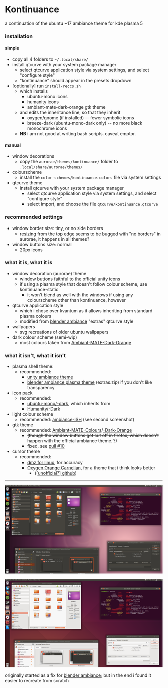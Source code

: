 # Kontinuance

a continuation of the ubuntu ~17 ambiance theme for kde plasma 5

### installation
#### simple
* copy all 4 folders to `~/.local/share/`
* install qtcurve with your system package manager
	* select qtcurve application style via system settings, and select "configure style"
	* "kontinuance" should appear in the presets dropdown
* [optionally] run `install-reccs.sh`
	* which installs
		* ubuntu-mono icons
		* humanity icons
		* ambiant-mate-dark-orange gtk theme
	+ and edits the inheritance line, so that they inherit
		* oxygen/gnome (if installed) -- fewer symbolic icons
		* breeze-dark (ubuntu-mono-dark only) -- no more black monochrome icons
	* **NB** i am not good at writing bash scripts. caveat emptor.
#### manual
* window decorations
	* copy the `aurorae/themes/kontinuance/` folder to `.local/share/aurorae/themes/`
* colourscheme
	* install the `color-schemes/kontinuance.colors` file via system settings
* qtcurve theme
	* install qtcurve with your system package manager
		* select qtcurve application style via system settings, and select "configure style"
		* select import, and choose the file `qtcurve/kontinuance.qtcurve`

### recommended settings
* window border size: tiny, or no side borders
	* resizing from the top edge seems to be bugged with "no borders" in aurorae, it happens in all themes?
* window buttons size: normal
	* 20px icons

### what it is, what it is
* window decoration (aurorae) theme
	* window buttons faithful to the official unity icons
	* if using a plasma style that doesn't follow colour scheme, use kontinuance-static
		* it won't blend as well with the windows if using any colourscheme other than kontinuance, however
* qtcurve application style
	* which i chose over kvantum as it allows inheriting from standard plasma colours
	* modified from [blender ambiance](https://www.pling.com/p/1136954) "extras" qtcurve style
* wallpapers
	* svg recreations of older ubuntu wallpapers
* dark colour scheme (semi-wip)
	* most colours taken from [Ambiant-MATE-Dark-Orange](https://github.com/lah7/Ambiant-MATE-Colours#installation)

### what it isn't, what it isn't
* plasma shell theme:
	* recommended:
		* [unity ambiance theme](https://www.pling.com/p/998797/)
		* [blender ambiance plasma theme](https://store.kde.org/p/1136954/) (extras.zip) if you don't like transparency
* icon pack
	* recommended:
		* [ubuntu-mono/-dark](https://packages.ubuntu.com/bionic/ubuntu-mono), which inherits from
		* [Humanity/-Dark](https://packages.ubuntu.com/bionic/humanity-icon-theme)
* light colour scheme
	* recommended: [ambiance-ISH](https://store.kde.org/p/1001434/) (see second screenshot)
* gtk theme
	* recommended: [Ambiant-MATE-Colours](https://github.com/lah7/Ambiant-MATE-Colours)/[-Dark-Orange](https://github.com/lah7/Ambiant-MATE-Colours#installation)
		* ~~(though the window buttons get cut off in firefox, which doesn't happen with the official ambiance theme..?)~~
		* fixed, see [pull #10](https://github.com/lah7/Ambiant-MATE/pull/10)
* cursor theme
	* recommended:
		* [dmz for linux](https://store.kde.org/p/1829660), for accuracy
		* [Oxygen Orange Carnelian](https://www.deviantart.com/lavalon/art/Oxygen-Cursors-76614092), for a theme that i think looks better
			* ([[unofficial?] github](https://github.com/wo2ni/Oxygen-Cursors))

---

![preview image](./.github/preview-1.png)

![preview image - light mode](./.github/preview-2.png)

originally started as a fix for [blender ambiance](https://www.pling.com/p/1136954); but in the end i found it easier to recreate from scratch

